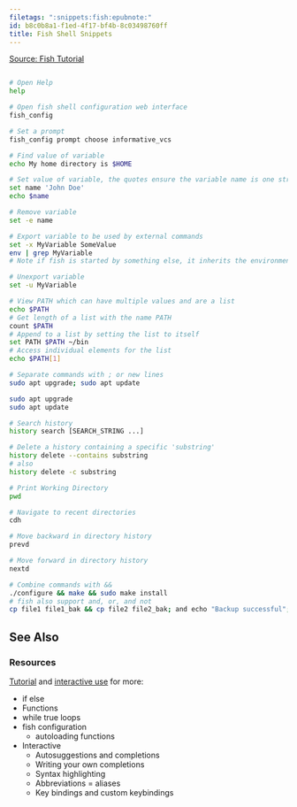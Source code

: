 ```yaml
---
filetags: ":snippets:fish:epubnote:"
id: b8c0b8a1-f1ed-4f17-bf4b-8c03498760ff
title: Fish Shell Snippets
---
```


[Source: Fish
Tutorial](https://fishshell.com/docs/current/tutorial.html)

``` bash

# Open Help
help

# Open fish shell configuration web interface
fish_config

# Set a prompt
fish_config prompt choose informative_vcs

# Find value of variable
echo My home directory is $HOME

# Set value of variable, the quotes ensure the variable name is one string
set name 'John Doe'
echo $name

# Remove variable
set -e name

# Export variable to be used by external commands
set -x MyVariable SomeValue
env | grep MyVariable
# Note if fish is started by something else, it inherits the environment variables from the parent's exposed variables (e.g. bash)

# Unexport variable
set -u MyVariable

# View PATH which can have multiple values and are a list
echo $PATH
# Get length of a list with the name PATH
count $PATH
# Append to a list by setting the list to itself
set PATH $PATH ~/bin
# Access individual elements for the list
echo $PATH[1]

# Separate commands with ; or new lines
sudo apt upgrade; sudo apt update

sudo apt upgrade
sudo apt update

# Search history
history search [SEARCH_STRING ...]

# Delete a history containing a specific 'substring'
history delete --contains substring
# also
history delete -c substring

# Print Working Directory
pwd

# Navigate to recent directories
cdh

# Move backward in directory history
prevd

# Move forward in directory history
nextd

# Combine commands with &&
./configure && make && sudo make install
# fish also support and, or, and not
cp file1 file1_bak && cp file2 file2_bak; and echo "Backup successful"; or echo "Backup failed"

```

## See Also

### Resources

[Tutorial](https://fishshell.com/docs/current/tutorial.html) and
[interactive
use](https://fishshell.com/docs/current/interactive.html#interactive-use)
for more:

- if else
- Functions
- while true loops
- fish configuration
  - autoloading functions
- Interactive
  - Autosuggestions and completions
  - Writing your own completions
  - Syntax highlighting
  - Abbreviations = aliases
  - Key bindings and custom keybindings
